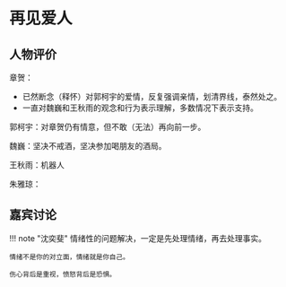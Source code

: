 # 再见爱人

## 人物评价

章贺：

* 已然断念（释怀）对郭柯宇的爱情，反复强调亲情，划清界线，泰然处之。
* 一直对魏巍和王秋雨的观念和行为表示理解，多数情况下表示支持。

郭柯宇：对章贺仍有情意，但不敢（无法）再向前一步。

魏巍：坚决不戒酒，坚决参加喝朋友的酒局。

王秋雨：机器人

朱雅琼：

## 嘉宾讨论

!!! note "沈奕斐"
    情绪性的问题解决，一定是先处理情绪，再去处理事实。

    情绪不是你的对立面，情绪就是你自己。

    伤心背后是重视，愤怒背后是恐惧。

